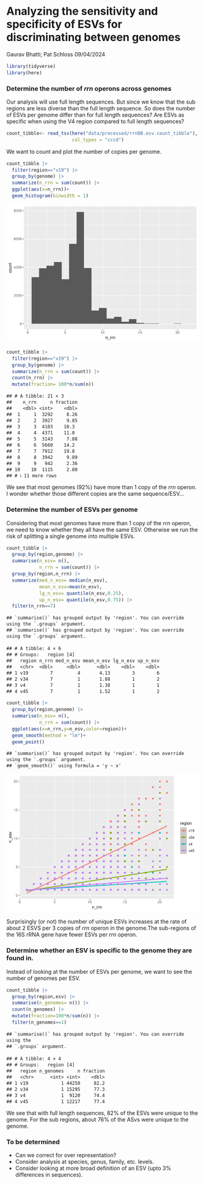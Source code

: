 Analyzing the sensitivity and specificity of ESVs for discriminating
between genomes
================
Gaurav Bhatti; Pat Schloss
09/04/2024

``` r
library(tidyverse)
library(here)
```

### Determine the number of *rrn* operons across genomes

Our analysis will use full length sequences. But since we know that the
sub regions are less diverse than the full length sequence. So does the
number of ESVs per genome differ than for full length sequences? Are
ESVs as specific when using the V4 region compared to full length
sequences?

``` r
count_tibble<- read_tsv(here("data/processed/rrnDB.esv.count_tibble"),
                        col_types = "cccd")
```

We want to count and plot the number of copies per genome.

``` r
count_tibble |> 
  filter(region=="v19") |> 
  group_by(genome) |> 
  summarize(n_rrn = sum(count)) |> 
  ggplot(aes(x=n_rrn))+
  geom_histogram(binwidth = 1)
```

![](genome_sens_spec_2024-09-04_files/figure-gfm/unnamed-chunk-2-1.png)<!-- -->

``` r
count_tibble |> 
  filter(region=="v19") |> 
  group_by(genome) |> 
  summarize(n_rrn = sum(count)) |> 
  count(n_rrn) |> 
  mutate(fraction= 100*n/sum(n))
```

    ## # A tibble: 21 × 3
    ##    n_rrn     n fraction
    ##    <dbl> <int>    <dbl>
    ##  1     1  3292     8.26
    ##  2     2  3927     9.85
    ##  3     3  4103    10.3 
    ##  4     4  4371    11.0 
    ##  5     5  3143     7.88
    ##  6     6  5660    14.2 
    ##  7     7  7912    19.8 
    ##  8     8  3942     9.89
    ##  9     9   942     2.36
    ## 10    10  1115     2.80
    ## # ℹ 11 more rows

We see that most genomes (92%) have more than 1 copy of the *rrn*
operon. I wonder whether those different copies are the same
sequence/ESV…

### Determine the number of ESVs per genome

Considering that most genomes have more than 1 copy of the *rrn* operon,
we need to know whether they all have the same ESV. Otherwise we run the
risk of splitting a single genome into multiple ESVs.

``` r
count_tibble |> 
  group_by(region,genome) |> 
  summarise(n_esv= n(),
            n_rrn = sum(count)) |> 
  group_by(region,n_rrn) |> 
  summarize(med_n_esv= median(n_esv),
            mean_n_esv=mean(n_esv),
            lg_n_esv= quantile(n_esv,0.25),
            up_n_esv= quantile(n_esv,0.75)) |> 
  filter(n_rrn==7)
```

    ## `summarise()` has grouped output by 'region'. You can override using the `.groups` argument.
    ## `summarise()` has grouped output by 'region'. You can override using the `.groups` argument.

    ## # A tibble: 4 × 6
    ## # Groups:   region [4]
    ##   region n_rrn med_n_esv mean_n_esv lg_n_esv up_n_esv
    ##   <chr>  <dbl>     <dbl>      <dbl>    <dbl>    <dbl>
    ## 1 v19        7         4       4.13        3        6
    ## 2 v34        7         1       1.88        1        2
    ## 3 v4         7         1       1.38        1        1
    ## 4 v45        7         1       1.52        1        2

``` r
count_tibble |> 
  group_by(region,genome) |> 
  summarise(n_esv= n(),
            n_rrn = sum(count)) |> 
  ggplot(aes(x=n_rrn,y=n_esv,color=region))+
  geom_smooth(method = "lm")+
  geom_point()
```

    ## `summarise()` has grouped output by 'region'. You can override using the `.groups` argument.
    ## `geom_smooth()` using formula = 'y ~ x'

![](genome_sens_spec_2024-09-04_files/figure-gfm/unnamed-chunk-3-1.png)<!-- -->

Surprisingly (or not) the number of unique ESVs increases at the rate of
about 2 ESVS per 3 copies of *rrn* operon in the genome.The sub-regions
of the 16S rRNA gene have fewer ESVs per *rrn* operon.

### Determine whether an ESV is specific to the genome they are found in.

Instead of looking at the number of ESVs per genome, we want to see the
number of genomes per ESV.

``` r
count_tibble |> 
  group_by(region,esv) |> 
  summarise(n_genomes= n()) |> 
  count(n_genomes) |> 
  mutate(fraction=100*n/sum(n)) |> 
  filter(n_genomes==1)
```

    ## `summarise()` has grouped output by 'region'. You can override using the
    ## `.groups` argument.

    ## # A tibble: 4 × 4
    ## # Groups:   region [4]
    ##   region n_genomes     n fraction
    ##   <chr>      <int> <int>    <dbl>
    ## 1 v19            1 44250     82.2
    ## 2 v34            1 15295     77.3
    ## 3 v4             1  9120     74.4
    ## 4 v45            1 12217     77.4

We see that with full length sequences, 82% of the ESVs were unique to
the genome. For the sub regions, about 76% of the ASvs were unique to
the genome.

### To be determined

- Can we correct for over representation?
- Consider analysis at species, genus, family, etc. levels.
- Consider looking at more broad definition of an ESV (upto 3%
  differences in sequences).
